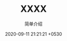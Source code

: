 ---
layout: page
title:  "XXXX"
subtitle: "简单介绍"
date:   2020-09-11 21:21:21 +0530
categories: ["专业知识"]
---
